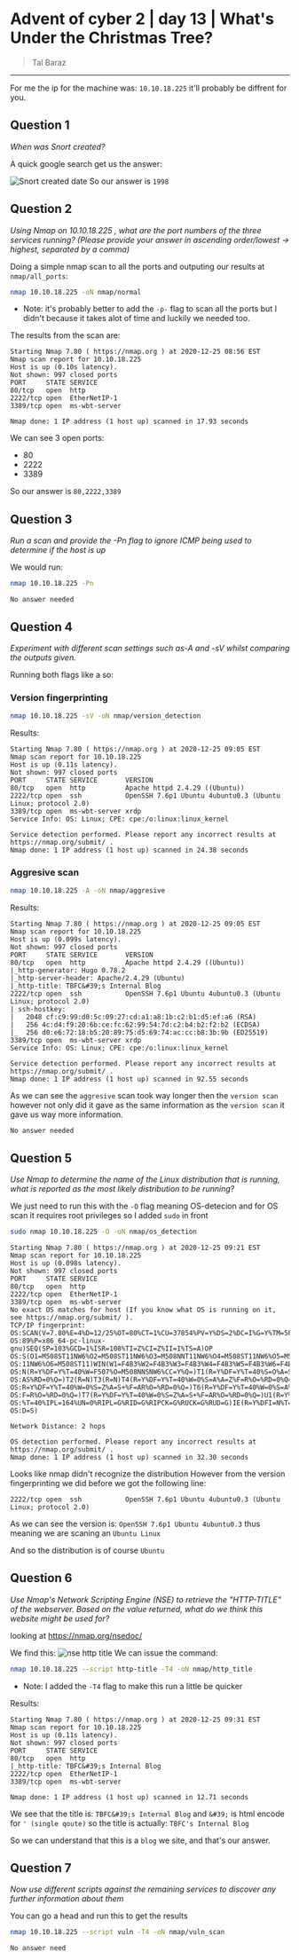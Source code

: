 # Advent of cyber 2 | day 13 | What's Under the Christmas Tree?

> Tal Baraz

-----

For me the ip for the machine was: `10.10.18.225` it'll probably be diffrent for you.

## Question 1
*When was Snort created?*

A quick google search get us the answer:

![Snort created date](./images/snort_created.png)
So our answer is `1998`

## Question 2
*Using Nmap on 10.10.18.225 , what are the port numbers of the three services running?  (Please provide your answer in ascending order/lowest -> highest, separated by a comma)*

Doing a simple nmap scan to all the ports and outputing our results at `nmap/all_ports`:
```bash
nmap 10.10.18.225 -oN nmap/normal
```

- Note: it's probably better to add the `-p-` flag to scan all the ports but I didn't because it takes alot of time and luckily we needed too.

The results from the scan are:
```
Starting Nmap 7.80 ( https://nmap.org ) at 2020-12-25 08:56 EST
Nmap scan report for 10.10.18.225
Host is up (0.10s latency).
Not shown: 997 closed ports
PORT     STATE SERVICE
80/tcp   open  http
2222/tcp open  EtherNetIP-1
3389/tcp open  ms-wbt-server

Nmap done: 1 IP address (1 host up) scanned in 17.93 seconds
```

We can see 3 open ports:
- 80
- 2222
- 3389

So our answer is `80,2222,3389`

## Question 3
*Run a scan and provide the -Pn flag to ignore ICMP being used to determine if the host is up*

We would run:
```bash
nmap 10.10.18.225 -Pn
```

```
No answer needed
```

## Question 4
*Experiment with different scan settings such as-A and -sV whilst comparing the outputs given.*

Running both flags like a so:

### Version fingerprinting
```bash
nmap 10.10.18.225 -sV -oN nmap/version_detection
```

Results:

```
Starting Nmap 7.80 ( https://nmap.org ) at 2020-12-25 09:05 EST
Nmap scan report for 10.10.18.225
Host is up (0.11s latency).
Not shown: 997 closed ports
PORT     STATE SERVICE       VERSION
80/tcp   open  http          Apache httpd 2.4.29 ((Ubuntu))
2222/tcp open  ssh           OpenSSH 7.6p1 Ubuntu 4ubuntu0.3 (Ubuntu Linux; protocol 2.0)
3389/tcp open  ms-wbt-server xrdp
Service Info: OS: Linux; CPE: cpe:/o:linux:linux_kernel

Service detection performed. Please report any incorrect results at https://nmap.org/submit/ .
Nmap done: 1 IP address (1 host up) scanned in 24.38 seconds
```

### Aggresive scan
```bash
nmap 10.10.18.225 -A -oN nmap/aggresive
```

Results:

```
Starting Nmap 7.80 ( https://nmap.org ) at 2020-12-25 09:05 EST
Nmap scan report for 10.10.18.225
Host is up (0.099s latency).
Not shown: 997 closed ports
PORT     STATE SERVICE       VERSION
80/tcp   open  http          Apache httpd 2.4.29 ((Ubuntu))
|_http-generator: Hugo 0.78.2
|_http-server-header: Apache/2.4.29 (Ubuntu)
|_http-title: TBFC&#39;s Internal Blog
2222/tcp open  ssh           OpenSSH 7.6p1 Ubuntu 4ubuntu0.3 (Ubuntu Linux; protocol 2.0)
| ssh-hostkey: 
|   2048 cf:c9:99:d0:5c:09:27:cd:a1:a8:1b:c2:b1:d5:ef:a6 (RSA)
|   256 4c:d4:f9:20:6b:ce:fc:62:99:54:7d:c2:b4:b2:f2:b2 (ECDSA)
|_  256 d0:e6:72:18:b5:20:89:75:d5:69:74:ac:cc:b8:3b:9b (ED25519)
3389/tcp open  ms-wbt-server xrdp
Service Info: OS: Linux; CPE: cpe:/o:linux:linux_kernel

Service detection performed. Please report any incorrect results at https://nmap.org/submit/ .
Nmap done: 1 IP address (1 host up) scanned in 92.55 seconds

```


As we can see the `aggresive` scan took way longer then the `version scan` however not only did it gave as the same information as the
 `version scan` it gave us way more information.
```
No answer needed
```

## Question 5
*Use Nmap to determine the name of the Linux distribution that is running, what is reported as the most likely distribution to be running?*

We just need to run this with the `-O` flag meaning OS-detecion and for OS scan it requires root privileges so I added `sudo` in front
```bash
sudo nmap 10.10.18.225 -O -oN nmap/os_detection
```

```
Starting Nmap 7.80 ( https://nmap.org ) at 2020-12-25 09:21 EST
Nmap scan report for 10.10.18.225
Host is up (0.098s latency).
Not shown: 997 closed ports
PORT     STATE SERVICE
80/tcp   open  http
2222/tcp open  EtherNetIP-1
3389/tcp open  ms-wbt-server
No exact OS matches for host (If you know what OS is running on it, see https://nmap.org/submit/ ).
TCP/IP fingerprint:
OS:SCAN(V=7.80%E=4%D=12/25%OT=80%CT=1%CU=37854%PV=Y%DS=2%DC=I%G=Y%TM=5FE5F5
OS:89%P=x86_64-pc-linux-gnu)SEQ(SP=103%GCD=1%ISR=108%TI=Z%CI=Z%II=I%TS=A)OP
OS:S(O1=M508ST11NW6%O2=M508ST11NW6%O3=M508NNT11NW6%O4=M508ST11NW6%O5=M508ST
OS:11NW6%O6=M508ST11)WIN(W1=F4B3%W2=F4B3%W3=F4B3%W4=F4B3%W5=F4B3%W6=F4B3)EC
OS:N(R=Y%DF=Y%T=40%W=F507%O=M508NNSNW6%CC=Y%Q=)T1(R=Y%DF=Y%T=40%S=O%A=S+%F=
OS:AS%RD=0%Q=)T2(R=N)T3(R=N)T4(R=Y%DF=Y%T=40%W=0%S=A%A=Z%F=R%O=%RD=0%Q=)T5(
OS:R=Y%DF=Y%T=40%W=0%S=Z%A=S+%F=AR%O=%RD=0%Q=)T6(R=Y%DF=Y%T=40%W=0%S=A%A=Z%
OS:F=R%O=%RD=0%Q=)T7(R=Y%DF=Y%T=40%W=0%S=Z%A=S+%F=AR%O=%RD=0%Q=)U1(R=Y%DF=N
OS:%T=40%IPL=164%UN=0%RIPL=G%RID=G%RIPCK=G%RUCK=G%RUD=G)IE(R=Y%DFI=N%T=40%C
OS:D=S)

Network Distance: 2 hops

OS detection performed. Please report any incorrect results at https://nmap.org/submit/ .
Nmap done: 1 IP address (1 host up) scanned in 32.30 seconds
```

Looks like nmap didn't recognize the distribution However from the version fingerprinting we did before we got the following line:
```
2222/tcp open  ssh           OpenSSH 7.6p1 Ubuntu 4ubuntu0.3 (Ubuntu Linux; protocol 2.0)
```

As we can see the version is: `OpenSSH 7.6p1 Ubuntu 4ubuntu0.3` thus meaning we are scaning an `Ubuntu Linux`

And so the distribution is of course `Ubuntu`

## Question 6
*Use Nmap's Network Scripting Engine (NSE) to retrieve the "HTTP-TITLE" of the webserver. Based on the value returned, what do we think this website might be used for?*

looking at https://nmap.org/nsedoc/

We find this:
![nse http title](./images/nse_http_title.png)
We can issue the command:
```bash
nmap 10.10.18.225 --script http-title -T4 -oN nmap/http_title
```

- Note: I added the `-T4` flag to make this run a little be quicker

Results:
```
Starting Nmap 7.80 ( https://nmap.org ) at 2020-12-25 09:31 EST
Nmap scan report for 10.10.18.225
Host is up (0.11s latency).
Not shown: 997 closed ports
PORT     STATE SERVICE
80/tcp   open  http
|_http-title: TBFC&#39;s Internal Blog
2222/tcp open  EtherNetIP-1
3389/tcp open  ms-wbt-server

Nmap done: 1 IP address (1 host up) scanned in 12.71 seconds
```

We see that the title is: `TBFC&#39;s Internal Blog` and `&#39;` is html encode for `' (single qoute)` so the title is actually:
`TBFC's Internal Blog`

So we can understand that this is a `blog` we site, and that's our answer.

## Question 7
*Now use different scripts against the remaining services to discover any further information about them*

You can go a head and run this to get the results
```bash
nmap 10.10.18.225 --script vuln -T4 -oN nmap/vuln_scan
```

```
No answer need
```
